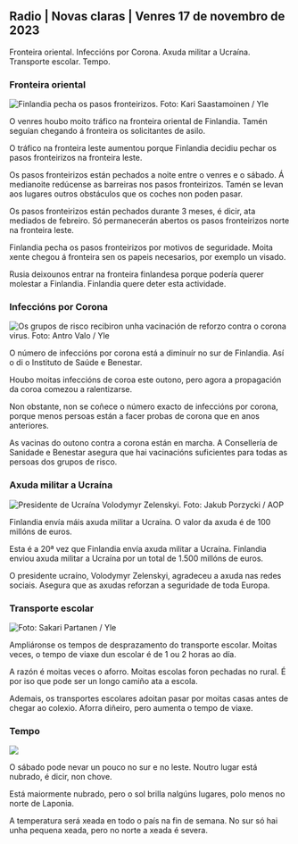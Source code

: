 ## Radio \| Novas claras \| Venres 17 de novembro de 2023

Fronteira oriental. Infeccións por Corona. Axuda militar a Ucraína. Transporte escolar. Tempo.

### Fronteira oriental

![Finlandia pecha os pasos fronteirizos. Foto: Kari Saastamoinen / Yle](https://images.cdn.yle.fi/image/upload/c_crop,h_2908,w_5178,x_0,y_0/ar_1.7777777777777777,c_fill,g_faces,h_671,w_r1201.q_auto:eco/f_auto/fl_lossy/v1699908616/39-1200025655285565477b)

O venres houbo moito tráfico na fronteira oriental de Finlandia. Tamén seguían chegando á fronteira os solicitantes de asilo.

O tráfico na fronteira leste aumentou porque Finlandia decidiu pechar os pasos fronteirizos na fronteira leste.

Os pasos fronteirizos están pechados a noite entre o venres e o sábado. Á medianoite redúcense as barreiras nos pasos fronteirizos. Tamén se levan aos lugares outros obstáculos que os coches non poden pasar.

Os pasos fronteirizos están pechados durante 3 meses, é dicir, ata mediados de febreiro. Só permanecerán abertos os pasos fronteirizos norte na fronteira leste.

Finlandia pecha os pasos fronteirizos por motivos de seguridade. Moita xente chegou á fronteira sen os papeis necesarios, por exemplo un visado.

Rusia deixounos entrar na fronteira finlandesa porque podería querer molestar a Finlandia. Finlandia quere deter esta actividade.

### Infeccións por Corona

![Os grupos de risco recibiron unha vacinación de reforzo contra o corona virus. Foto: Antro Valo / Yle](https://images.cdn.yle.fi/image/upload/c_crop,h_3247,w_5773,x_0,y_601/ar_1.7777777777777777,c_fill,g_faces,h_675,/0,w_r1201q_auto:eco/f_auto/fl_lossy/v1699867130/39-11997076551e51acfff3)

O número de infeccións por corona está a diminuír no sur de Finlandia. Así o di o Instituto de Saúde e Benestar.

Houbo moitas infeccións de coroa este outono, pero agora a propagación da coroa comezou a ralentizarse.

Non obstante, non se coñece o número exacto de infeccións por corona, porque menos persoas están a facer probas de corona que en anos anteriores.

As vacinas do outono contra a corona están en marcha. A Consellería de Sanidade e Benestar asegura que hai vacinacións suficientes para todas as persoas dos grupos de risco.

### Axuda militar a Ucraína

![Presidente de Ucraína Volodymyr Zelenskyi. Foto: Jakub Porzycki / AOP](https://images.cdn.yle.fi/image/upload/c_crop,h_1393,w_2477,x_0,y_0/ar_1.7777777777777777,c_fill,g_faces,h_671,w_r1201,w_67777777777777777q_auto:eco/f_auto/fl_lossy/v1696579988/39-1182210651fc13097ccb)

Finlandia envía máis axuda militar a Ucraína. O valor da axuda é de 100 millóns de euros.

Esta é a 20ª vez que Finlandia envía axuda militar a Ucraína. Finlandia enviou axuda militar a Ucraína por un total de 1.500 millóns de euros.

O presidente ucraíno, Volodymyr Zelenskyi, agradeceu a axuda nas redes sociais. Asegura que as axudas reforzan a seguridade de toda Europa.

### Transporte escolar

![ Foto: Sakari Partanen / Yle](https://images.cdn.yle.fi/image/upload/c_crop,h_1494,w_2655,x_0,y_0/ar_1.7777777777777777,c_fill,g_faces,h_6701,w_r_1201.w0/q_auto:eco/f_auto/fl_lossy/v1677057284/39-107608063f5dc988d5c3)

Ampliáronse os tempos de desprazamento do transporte escolar. Moitas veces, o tempo de viaxe dun escolar é de 1 ou 2 horas ao día.

A razón é moitas veces o aforro. Moitas escolas foron pechadas no rural. É por iso que pode ser un longo camiño ata a escola.

Ademais, os transportes escolares adoitan pasar por moitas casas antes de chegar ao colexio. Aforra diñeiro, pero aumenta o tempo de viaxe.

### Tempo

![](https://images.cdn.yle.fi/image/upload/c_crop,h_1080,w_1919,x_0,y_0/ar_1.777777777777777,c_fill,g_faces,h_675,w_1200/dpr_auto1eco.0/dpr_f_auto/fl_lossy/v1700238427/39-120255565579437e32dc)

O sábado pode nevar un pouco no sur e no leste. Noutro lugar está nubrado, é dicir, non chove.

Está maiormente nubrado, pero o sol brilla nalgúns lugares, polo menos no norte de Laponia.

A temperatura será xeada en todo o país na fin de semana. No sur só hai unha pequena xeada, pero no norte a xeada é severa.